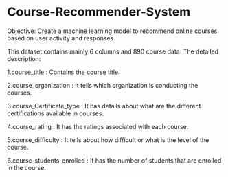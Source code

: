 # Course-Recommender-System
Objective: Create a machine learning model to recommend online courses based on user activity and responses.

This dataset contains mainly 6 columns and 890 course data. The detailed description:

1.course_title : Contains the course title.

2.course_organization : It tells which organization is conducting the courses.

3.course_Certificate_type : It has details about what are the different certifications available in courses.

4.course_rating : It has the ratings associated with each course.

5.course_difficulty : It tells about how difficult or what is the level of the course.

6.course_students_enrolled : It has the number of students that are enrolled in the course.

